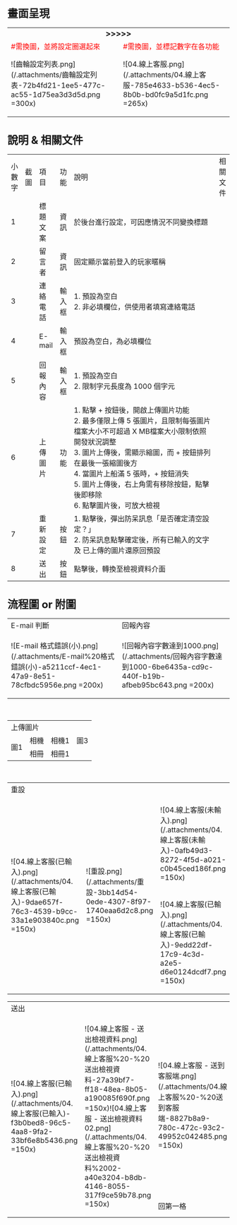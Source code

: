 <font size="5"><b>畫面呈現</b></font>
<table>
    <tr>
        <td colspan="2"><b><font size="4"><center>>>>>></font></b></td> 
   </tr>
    <tr>
        <td width=300><font color="red">#需換圖，並將設定圈選起來</font>

![齒輪設定列表.png](/.attachments/齒輪設定列表-72b4fd21-1ee5-477c-ac55-1d75ea3d3d5d.png =300x)
</td> 
        <td width=300><font color="red">#需換圖，並標記數字在各功能</font>

![04.線上客服.png](/.attachments/04.線上客服-785e4633-b536-4ec5-8b0b-bd0fc9a5d1fc.png =265x)
</td> 
   </tr>
</table>
<br>
<font size="5"><b>說明 & 相關文件</b></font>
<table>
    <tr>
        <td>小數字</td> 
        <td>截圖</td> 
        <td>項目</td> 
        <td>功能</td> 
        <td>說明</td> 
        <td>相關文件</td> 
   </tr>
    <tr>
        <td>1</td> 
        <td></td> 
        <td>標題文案</td> 
        <td>資訊</td> 
        <td>於後台進行設定，可因應情況不同變換標題</td> 
        <td></td> 
   </tr>
    <tr>
        <td>2</td> 
        <td></td> 
        <td>留言者</td> 
        <td>資訊</td> 
        <td>固定顯示當前登入的玩家暱稱</td> 
        <td></td> 
   </tr>
    <tr>
        <td>3</td> 
        <td></td> 
        <td>連絡電話</td> 
        <td>輸入框</td> 
        <td>1. 預設為空白 <br>2. 非必填欄位，供使用者填寫連絡電話</td> 
        <td></td> 
   </tr>
    <tr>
        <td>4</td> 
        <td></td> 
        <td>E-mail</td> 
        <td>輸入框</td> 
        <td>預設為空白，為必填欄位</td> 
        <td></td> 
   </tr>
    <tr>
        <td>5</td> 
        <td></td> 
        <td>回報內容</td> 
        <td>輸入框</td> 
        <td>1. 預設為空白<br>2. 限制字元長度為 1000 個字元</td> 
        <td></td> 
   </tr>
    <tr>
        <td>6</td> 
        <td></td> 
        <td>上傳圖片</td> 
        <td>功能</td> 
        <td width=400>1. 點擊 + 按鈕後，開啟上傳圖片功能<br>
2. 最多僅限上傳 5 張圖片，且限制每張圖片檔案大小不可超過 X MB檔案大小限制依照開發狀況調整<br>
3. 圖片上傳後，需顯示縮圖，而 + 按鈕排列在最後一張縮圖後方<br>
4. 當圖片上船滿 5 張時，+ 按鈕消失<br>
5. 圖片上傳後，右上角需有移除按鈕，點擊後即移除<br>
6. 點擊圖片後，可放大檢視
</td> 
        <td></td> 
   </tr>
    <tr>
        <td>7</td> 
        <td></td> 
        <td>重新設定</td> 
        <td>按鈕</td> 
        <td width=400>1. 點擊後，彈出防呆訊息「是否確定清空設定？」<br> 2. 防呆訊息點擊確定後，所有已輸入的文字 及 已上傳的圖片還原回預設</td> 
   </tr>
    <tr>
        <td>8</td> 
        <td></td> 
        <td>送出</td> 
        <td>按鈕</td> 
        <td>點擊後，轉換至檢視資料介面</td> 
        <td></td> 
   </tr>
</table>
<br>
<font size="5"><b>流程圖 or 附圖</b></font>
<table>
    <tr>
        <td>E-mail 判斷</td> 
        <td>回報內容</td> 
   </tr>
    <tr>
        <td>

![E-mail 格式錯誤(小).png](/.attachments/E-mail%20格式錯誤(小)-a5211ccf-4ec1-47a9-8e51-78cfbdc5956e.png =200x)
</td> 
        <td>

![回報內容字數達到1000.png](/.attachments/回報內容字數達到1000-6be6435a-cd9c-440f-b19b-afbeb95bc643.png =200x)
</td> 
</table>
<br>
<table>
    <tr>
        <td colspan="5">上傳圖片</td> 
   </tr>
    <tr>
        <td rowspan="2">圖1</td> 
        <td>相機</td> 
        <td>相機1</td> 
        <td>圖3</td> 
   </tr>
    <tr>
        <td>相冊</td> 
        <td>相冊1</td> 
        <td></td> 
   </tr>
</table>
<br>
<table>
    <tr>
        <td colspan="3">重設</td> 
   </tr>
    <tr>
        <td rowspan="2">

![04.線上客服(已輸入).png](/.attachments/04.線上客服(已輸入)-9dae657f-76c3-4539-b9cc-33a1e903840c.png =150x)
</td> 
        <td rowspan="2">

![重設.png](/.attachments/重設-3bb14d54-0ede-4307-8f97-1740eaa6d2c8.png =150x)
</td> 
        <td>

![04.線上客服(未輸入).png](/.attachments/04.線上客服(未輸入)-0afb49d3-8272-4f5d-a021-c0b45ced186f.png =150x)
</td>
   </tr>
    <tr>
        <td>

![04.線上客服(已輸入).png](/.attachments/04.線上客服(已輸入)-9edd22df-17c9-4c3d-a2e5-d6e0124dcdf7.png =150x)
</td> 
   </tr>
<table>
    <tr>
        <td colspan="4">送出</td> 
   </tr>
    <tr>
        <td rowspan="2" width=200>

![04.線上客服(已輸入).png](/.attachments/04.線上客服(已輸入)-f3b0bed8-96c5-4aa8-9fa2-33bf6e8b5436.png =150x)
</td> 
        <td rowspan="2" width=400>

![04.線上客服 - 送出檢視資料.png](/.attachments/04.線上客服%20-%20送出檢視資料-27a39bf7-ff18-48ea-8b05-a190085f690f.png =150x)![04.線上客服 - 送出檢視資料 02.png](/.attachments/04.線上客服%20-%20送出檢視資料%2002-a40e3204-b8db-4146-8055-317f9ce59b78.png =150x)
</td> 
        <td width=200>

![04.線上客服 - 送到客服端.png](/.attachments/04.線上客服%20-%20送到客服端-8827b8a9-780c-472c-93c2-49952c042485.png =150x)
</td> 
        <td width=200>

![04.線上客服(未輸入).png](/.attachments/04.線上客服(未輸入)-fc56c13f-777b-4ecf-b06c-c365eef23a5d.png =150x)
</td> 
   </tr>
    <tr>
        <td>回第一格</td> 
   </tr>
</table>
</table>